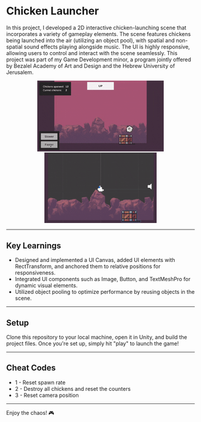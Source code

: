 Chicken Launcher
============

In this project, I developed a 2D interactive chicken-launching scene that incorporates a variety of gameplay elements. The scene features chickens being launched into the air (utilizing an object pool), with spatial and non-spatial sound effects playing alongside music. The UI is highly responsive, allowing users to control and interact with the scene seamlessly.
This project was part of my Game Development minor, a program jointly offered by Bezalel Academy of Art and Design and the Hebrew University of Jerusalem.

<p align="center">
  <img src="https://github.com/Amit-Aizenman/unity-chicken-launcher/blob/main/game-demo-1.gif" width="338"/>
  <img src="https://github.com/Amit-Aizenman/unity-chicken-launcher/blob/main/game-demo-2.gif" width="300"/>
</p>

---

## Key Learnings
- Designed and implemented a UI Canvas, added UI elements with RectTransform, and anchored them to relative positions for responsiveness.
- Integrated UI components such as Image, Button, and TextMeshPro for dynamic visual elements.
- Utilized object pooling to optimize performance by reusing objects in the scene.

--- 
## Setup
Clone this repository to your local machine, open it in Unity, and build the project files. Once you're set up, simply hit "play" to launch the game!

---

## Cheat Codes 
- 1 - Reset spawn rate
- 2 - Destroy all chickens and reset the counters
- 3 - Reset camera position

---

Enjoy the chaos! 🎮

